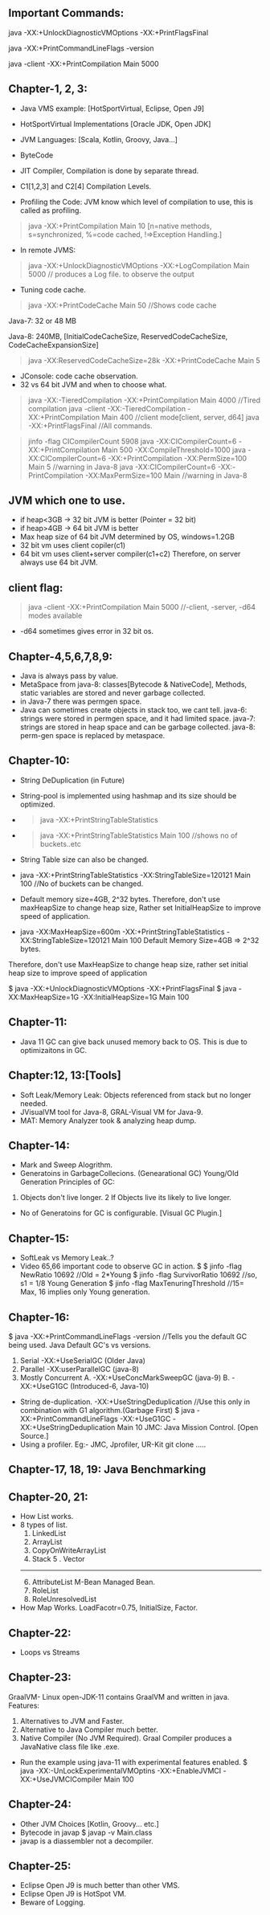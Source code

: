 Important Commands:
-------------------
java -XX:+UnlockDiagnosticVMOptions -XX:+PrintFlagsFinal

java -XX:+PrintCommandLineFlags -version

java -client -XX:+PrintCompilation Main 5000

Chapter-1, 2, 3:
----------------
* Java VMS example: [HotSportVirtual, Eclipse, Open J9]
* HotSportVirtual Implementations [Oracle JDK, Open JDK]
* JVM Languages: [Scala, Kotlin, Groovy, Java...]

* ByteCode
* JIT Compiler, Compilation is done by separate thread.
* C1[1,2,3] and C2[4] Compilation Levels.
* Profiling the Code: JVM know which level of compilation to use, this is called as profiling.<br>
>java -XX:+PrintCompilation Main 10  [n=native methods, s=synchronized, %=code cached, !=>Exception Handling.]
	
* In remote JVMS:
>java -XX:+UnlockDiagnosticVMOptions -XX:+LogCompilation Main 5000 // produces a Log file. to observe the output

* Tuning code cache.
>java -XX:+PrintCodeCache Main 50 //Shows code cache

Java-7: 32 or 48 MB

Java-8: 240MB, [InitialCodeCacheSize, ReservedCodeCacheSize, CodeCacheExpansionSize]
>java -XX:ReservedCodeCacheSize=28k -XX:+PrintCodeCache Main 5

* JConsole: code cache observation.
* 32 vs 64 bit JVM and when to choose what.


>java -XX:-TieredCompilation -XX:+PrintCompilation Main 4000		 //Tired compilation
>java -client -XX:-TieredCompilation -XX:+PrintCompilation Main 400      //client mode[client, server, d64]
>java -XX:+PrintFlagsFinal						 //All commands.

>jinfo -flag CICompilerCount 5908
>java -XX:CICompilerCount=6 -XX:+PrintCompilation Main 500 -XX:CompileThreshold=1000
>java -XX:CICompilerCount=6 -XX:+PrintCompilation -XX:PermSize=100 Main 5	//warning in Java-8
>java -XX:CICompilerCount=6 -XX:-PrintCompilation -XX:MaxPermSize=100 Main      //warning in Java-8

JVM which one to use.
-----------------------
* if heap<3GB -> 32 bit JVM is better (Pointer = 32 bit)
* if heap>4GB -> 64 bit JVM is better
* Max heap size of 64 bit JVM determined by OS, windows=1.2GB
* 32 bit vm uses client copiler(c1)
* 64 bit vm uses client+server compiler(c1+c2)
Therefore, on server always use 64 bit JVM.

client flag:
-------------
>java -client -XX:+PrintCompilation Main 5000 //-client, -server, -d64 modes available
* -d64 sometimes gives error in 32 bit os.

Chapter-4,5,6,7,8,9:
--------------------
* Java is always pass by value.
* MetaSpace from java-8: classes[Bytecode & NativeCode], Methods, static variables are stored and never garbage collected.
* in Java-7 there was permgen space.
* Java can sometimes create objects in stack too, we cant tell.
java-6: strings were stored in permgen space, and it had limited space.
java-7: strings are stored in heap space and can be garbage collected.
java-8: perm-gen space is replaced by metaspace.

Chapter-10:
-----------
* String DeDuplication (in Future)
* String-pool is implemented using hashmap and its size should be optimized.
* >java -XX:+PrintStringTableStatistics
* >java -XX:+PrintStringTableStatistics Main 100  //shows no of buckets..etc
* String Table size can also be changed.
* java -XX:+PrintStringTableStatistics -XX:StringTableSize=120121 Main 100  //No of buckets can be changed.
* Default memory size=4GB, 2^32 bytes.
Therefore, don't use maxHeapSize to change heap size, Rather set InitialHeapSize to improve speed of application.

* java -XX:MaxHeapSize=600m -XX:+PrintStringTableStatistics -XX:StringTableSize=120121 Main 100
Default Memory Size=4GB => 2^32 bytes.

Therefore, don't use MaxHeapSize to change heap size, rather set initial heap size to improve speed of application

$ java -XX:+UnlockDiagnosticVMOptions -XX:+PrintFlagsFinal 
$ java -XX:MaxHeapSize=1G -XX:InitialHeapSize=1G Main 100

Chapter-11:
-----------
* Java 11 GC can give back unused memory back to OS. This is due to optimizaitons in GC.

Chapter:12, 13:[Tools]
---------------
* Soft Leak/Memory Leak: Objects referenced from stack but no longer needed.
* JVisualVM tool for Java-8, GRAL-Visual VM for Java-9.
* MAT: Memory Analyzer took & analyzing heap dump.

Chapter-14:
----------
* Mark and Sweep Alogrithm.
* Generatoins in GarbageCollecions. (Genearational GC) Young/Old Generation
Principles of GC:
 1. Objects don't live longer.
 2 If Objects live its likely to live longer.
* No of Generatoins for GC is configurable. [Visual GC Plugin.]

Chapter-15:
-----------
* SoftLeak vs Memory Leak..?
* Video 65,66 important code to observe GC in action.
$ 
$ jinfo -flag NewRatio 10692      //Old = 2*Young
$ jinfo -flag SurvivorRatio 10692 //so, s1 = 1/8 Young Generation
$ jinfo -flag MaxTenuringThreshold //15= Max, 16 implies only Young generation.

Chapter-16:
-----------
$ java -XX:+PrintCommandLineFlags -version  //Tells you the default GC being used.
Java Default GC's vs versions.
  1. Serial 		      -XX:+UseSerialGC			(Older Java)
  2. Parallel		      -XX:userParallelGC		(java-8)
  3. Mostly Concurrent
  	A. -XX:+UseConcMarkSweepGC						(java-9)
  	B. -XX:+UseG1GC									(Introduced-6, Java-10)

* String de-duplication.
 -XX:+UseStringDeduplication //Use this only in combination with G1 algorithm.(Garbage First)
 $ java -XX:+PrintCommandLineFlags -XX:+UseG1GC -XX:+UseStringDeduplication Main 10
JMC: Java Mission Control. [Open Source.]
* Using a profiler. Eg:- JMC, Jprofiler, UR-Kit
git clone .....

Chapter-17, 18, 19: Java Benchmarking
-------------------------------------

Chapter-20, 21:
---------------
* How List works.
* 8 types of list.
	1. LinkedList
	2. ArrayList
	3. CopyOnWriteArrayList
	4. Stack
	5 . Vector
	-------
	6. AttributeList			M-Bean  Managed Bean.
	7. RoleList
	8. RoleUnresolvedList
* How Map Works.
LoadFacotr=0.75, InitialSize, Factor.

Chapter-22:
-----------
* Loops vs Streams

Chapter-23:
-----------
GraalVM- Linux open-JDK-11 contains GraalVM and written in java.
Features:
 1. Alternatives to JVM and Faster.
 2. Alternative to Java Compiler much better.
 3. Native Compiler (No JVM Required).
Graal Compiler produces a JavaNative class file like .exe.
* Run the example using java-11 with experimental features enabled.
$ java -XX:-UnLockExperimentalVMOptins
       -XX:+EnableJVMCI
       -XX:+UseJVMCICompiler Main 100

Chapter-24:
-----------
* Other JVM Choices [Kotlin, Groovy... etc.]
* Bytecode in javap
$ javap -v Main.class
* javap is a diassembler not a decompiler.

Chapter-25:
-----------
* Eclipse Open J9 is much better than other VMS.
* Eclipse Open J9 is HotSpot VM.
* Beware of Logging.

